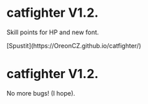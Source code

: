 # catfighter V1.2.
<p>Skill points for HP and new font.</p>
[Spustit](https://OreonCZ.github.io/catfighter/)

<br>
<h1>catfighter V1.2.</h2>
<p>No more bugs! (I hope).</p>
